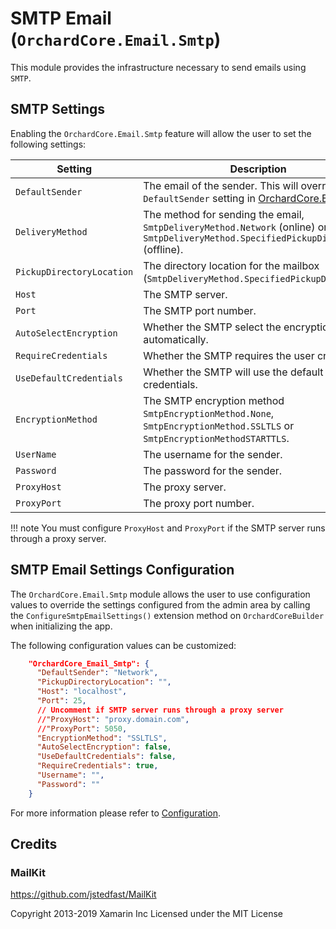 # SMTP Email (`OrchardCore.Email.Smtp`)

This module provides the infrastructure necessary to send emails using `SMTP`.

## SMTP Settings

Enabling the `OrchardCore.Email.Smtp` feature will allow the user to set the following settings:

| Setting | Description |
| --- | --- |
| `DefaultSender` | The email of the sender. This will overrides the `DefaultSender` setting in [OrchardCore.Email](../Email/README.md). |
| `DeliveryMethod` | The method for sending the email, `SmtpDeliveryMethod.Network` (online) or `SmtpDeliveryMethod.SpecifiedPickupDirectory` (offline). |
| `PickupDirectoryLocation` | The directory location for the mailbox (`SmtpDeliveryMethod.SpecifiedPickupDirectory`). |
| `Host` | The SMTP server. |
| `Port` | The SMTP port number. |
| `AutoSelectEncryption` | Whether the SMTP select the encryption automatically. |
| `RequireCredentials` | Whether the SMTP requires the user credentials. |
| `UseDefaultCredentials` | Whether the SMTP will use the default credentials. |
| `EncryptionMethod` | The SMTP encryption method `SmtpEncryptionMethod.None`, `SmtpEncryptionMethod.SSLTLS` or `SmtpEncryptionMethodSTARTTLS`. |
| `UserName` | The username for the sender. |
| `Password` | The password for the sender. |
| `ProxyHost` | The proxy server. |
| `ProxyPort` | The proxy port number. |

!!! note
    You must configure `ProxyHost` and `ProxyPort` if the SMTP server runs through a proxy server.

## SMTP Email Settings Configuration

The `OrchardCore.Email.Smtp` module allows the user to use configuration values to override the settings configured from the admin area by calling the `ConfigureSmtpEmailSettings()` extension method on `OrchardCoreBuilder` when initializing the app.

The following configuration values can be customized:

```json
    "OrchardCore_Email_Smtp": {
      "DefaultSender": "Network",
      "PickupDirectoryLocation": "",
      "Host": "localhost",
      "Port": 25,
      // Uncomment if SMTP server runs through a proxy server
      //"ProxyHost": "proxy.domain.com",
      //"ProxyPort": 5050,
      "EncryptionMethod": "SSLTLS",
      "AutoSelectEncryption": false,
      "UseDefaultCredentials": false,
      "RequireCredentials": true,
      "Username": "",
      "Password": ""
    }
```

For more information please refer to [Configuration](../../core/Configuration/README.md).

## Credits

### MailKit

<https://github.com/jstedfast/MailKit>

Copyright 2013-2019 Xamarin Inc
Licensed under the MIT License
